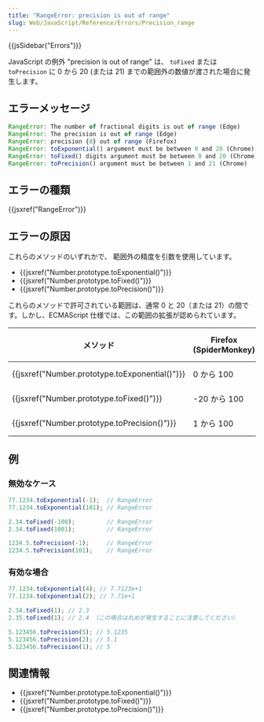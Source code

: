```yaml
---
title: "RangeError: precision is out of range"
slug: Web/JavaScript/Reference/Errors/Precision_range
---
```


{{jsSidebar("Errors")}}

JavaScript の例外 "precision is out of range" は、 `toFixed` または `toPrecision` に 0 から 20 (または 21) までの範囲外の数値が渡された場合に発生します。

## エラーメッセージ

```js
RangeError: The number of fractional digits is out of range (Edge)
RangeError: The precision is out of range (Edge)
RangeError: precision {0} out of range (Firefox)
RangeError: toExponential() argument must be between 0 and 20 (Chrome)
RangeError: toFixed() digits argument must be between 0 and 20 (Chrome)
RangeError: toPrecision() argument must be between 1 and 21 (Chrome)
```

## エラーの種類

{{jsxref("RangeError")}}

## エラーの原因

これらのメソッドのいずれかで、 範囲外の精度を引数を使用しています。

- {{jsxref("Number.prototype.toExponential()")}}
- {{jsxref("Number.prototype.toFixed()")}}
- {{jsxref("Number.prototype.toPrecision()")}}

これらのメソッドで許可されている範囲は、通常 0 と 20（または 21）の間です。しかし、ECMAScript 仕様では、この範囲の拡張が認められています。

| メソッド                                                     | Firefox (SpiderMonkey) | Chrome, Opera (V8) |
| ------------------------------------------------------------ | ---------------------- | ------------------ |
| {{jsxref("Number.prototype.toExponential()")}} | 0 から 100             | 0 から 20          |
| {{jsxref("Number.prototype.toFixed()")}}         | -20 から 100           | 0 から 20          |
| {{jsxref("Number.prototype.toPrecision()")}} | 1 から 100             | 1 から 21          |

## 例

### 無効なケース

```js example-bad
77.1234.toExponential(-1);  // RangeError
77.1234.toExponential(101); // RangeError

2.34.toFixed(-100);         // RangeError
2.34.toFixed(1001);         // RangeError

1234.5.toPrecision(-1);     // RangeError
1234.5.toPrecision(101);    // RangeError
```

### 有効な場合

```js example-good
77.1234.toExponential(4); // 7.7123e+1
77.1234.toExponential(2); // 7.71e+1

2.34.toFixed(1); // 2.3
2.35.toFixed(1); // 2.4 （この場合は丸めが発生することに注意してください）

5.123456.toPrecision(5); // 5.1235
5.123456.toPrecision(2); // 5.1
5.123456.toPrecision(1); // 5
```

## 関連情報

- {{jsxref("Number.prototype.toExponential()")}}
- {{jsxref("Number.prototype.toFixed()")}}
- {{jsxref("Number.prototype.toPrecision()")}}
